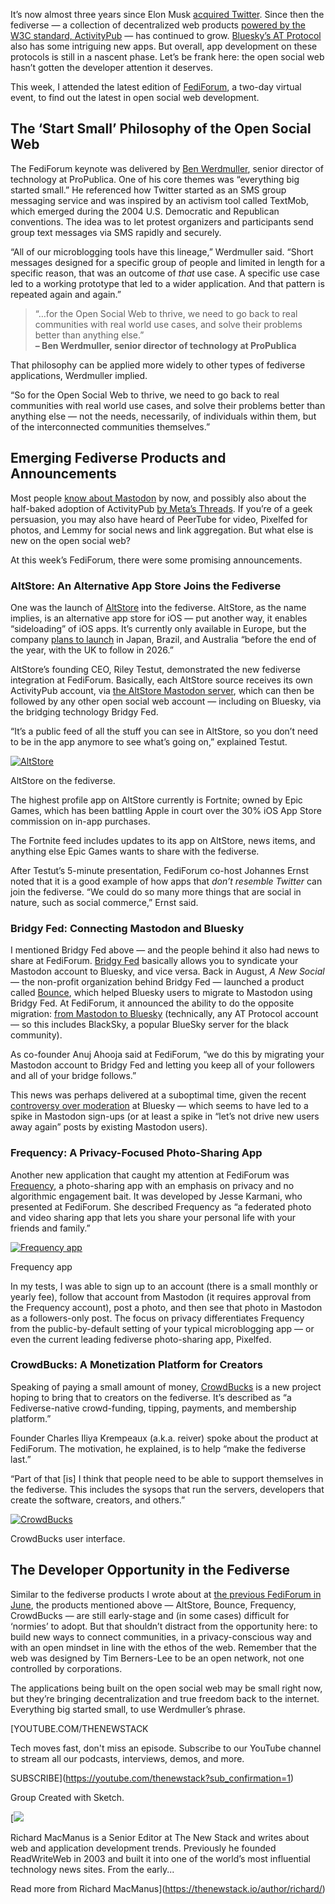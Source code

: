 It’s now almost three years since Elon Musk [acquired Twitter](https://thenewstack.io/twitter-turmoil-we-need-an-open-protocol-for-public-discourse/). Since then the fediverse — a collection of decentralized web products [powered by the W3C standard, ActivityPub](https://thenewstack.io/devs-are-excited-by-activitypub-open-protocol-for-mastodon/) — has continued to grow. [Bluesky’s AT Protocol](https://thenewstack.io/blueskys-at-protocol-pros-and-cons-for-developers/) also has some intriguing new apps. But overall, app development on these protocols is still in a nascent phase. Let’s be frank here: the open social web hasn’t gotten the developer attention it deserves.

This week, I attended the latest edition of [FediForum](https://fediforum.org/), a two-day virtual event, to find out the latest in open social web development.

## The ‘Start Small’ Philosophy of the Open Social Web

The FediForum keynote was delivered by [Ben Werdmuller](https://www.linkedin.com/in/benwerd/), senior director of technology at ProPublica. One of his core themes was “everything big started small.” He referenced how Twitter started as an SMS group messaging service and was inspired by an activism tool called TextMob, which emerged during the 2004 U.S. Democratic and Republican conventions. The idea was to let protest organizers and participants send group text messages via SMS rapidly and securely.

“All of our microblogging tools have this lineage,” Werdmuller said. “Short messages designed for a specific group of people and limited in length for a specific reason, that was an outcome of *that* use case. A specific use case led to a working prototype that led to a wider application. And that pattern is repeated again and again.”

> “…for the Open Social Web to thrive, we need to go back to real communities with real world use cases, and solve their problems better than anything else.”  
> **– Ben Werdmuller, senior director of technology at ProPublica**

That philosophy can be applied more widely to other types of fediverse applications, Werdmuller implied.

“So for the Open Social Web to thrive, we need to go back to real communities with real world use cases, and solve their problems better than anything else — not the needs, necessarily, of individuals within them, but of the interconnected communities themselves.”

## Emerging Fediverse Products and Announcements

Most people [know about Mastodon](https://thenewstack.io/what-its-like-to-run-a-mastodon-server-in-the-musk-twitter-era/) by now, and possibly also about the half-baked adoption of ActivityPub [by Meta’s Threads](https://thenewstack.io/threads-adopting-activitypub-makes-sense-but-wont-be-easy/). If you’re of a geek persuasion, you may also have heard of PeerTube for video, Pixelfed for photos, and Lemmy for social news and link aggregation. But what else is new on the open social web?

At this week’s FediForum, there were some promising announcements.

### AltStore: An Alternative App Store Joins the Fediverse

One was the launch of [AltStore](https://altstore.io/) into the fediverse. AltStore, as the name implies, is an alternative app store for iOS — put another way, it enables “sideloading” of iOS apps. It’s currently only available in Europe, but the company [plans to launch](https://rileytestut.com/blog/2025/10/07/evolving-altstore-pal/) in Japan, Brazil, and Australia “before the end of the year, with the UK to follow in 2026.”

AltStore’s founding CEO, Riley Testut, demonstrated the new fediverse integration at FediForum. Basically, each AltStore source receives its own ActivityPub account, via [the AltStore Mastodon server](https://explore.alt.store/), which can then be followed by any other open social web account — including on Bluesky, via the bridging technology Bridgy Fed.

“It’s a public feed of all the stuff you can see in AltStore, so you don’t need to be in the app anymore to see what’s going on,” explained Testut.

[![AltStore](https://cdn.thenewstack.io/media/2025/10/9536d507-altstore-mastodon-oct25.jpg)](https://cdn.thenewstack.io/media/2025/10/9536d507-altstore-mastodon-oct25.jpg)

AltStore on the fediverse.

The highest profile app on AltStore currently is Fortnite; owned by Epic Games, which has been battling Apple in court over the 30% iOS App Store commission on in-app purchases.

The Fortnite feed includes updates to its app on AltStore, news items, and anything else Epic Games wants to share with the fediverse.

After Testut’s 5-minute presentation, FediForum co-host Johannes Ernst noted that it is a good example of how apps that *don’t resemble Twitter* can join the fediverse. “We could do so many more things that are social in nature, such as social commerce,” Ernst said.

### Bridgy Fed: Connecting Mastodon and Bluesky

I mentioned Bridgy Fed above — and the people behind it also had news to share at FediForum. [Bridgy Fed](https://fed.brid.gy/) basically allows you to syndicate your Mastodon account to Bluesky, and vice versa. Back in August, *A New Social* — the non-profit organization behind Bridgy Fed — launched a product called [Bounce](https://blog.anew.social/bounce-beta-now-live/), which helped Bluesky users to migrate to Mastodon using Bridgy Fed. At FediForum, it announced the ability to do the opposite migration: [from Mastodon to Bluesky](https://blog.anew.social/bounce-mastodon-to-bluesky/) (technically, any AT Protocol account — so this includes BlackSky, a popular BlueSky server for the black community).

As co-founder Anuj Ahooja said at FediForum, “we do this by migrating your Mastodon account to Bridgy Fed and letting you keep all of your followers and all of your bridge follows.”

This news was perhaps delivered at a suboptimal time, given the recent [controversy over moderation](https://techcrunch.com/2025/10/05/waffles-eat-bluesky/) at Bluesky — which seems to have led to a spike in Mastodon sign-ups (or at least a spike in “let’s not drive new users away again” posts by existing Mastodon users).

### Frequency: A Privacy-Focused Photo-Sharing App

Another new application that caught my attention at FediForum was [Frequency](https://frequency.app/about), a photo-sharing app with an emphasis on privacy and no algorithmic engagement bait. It was developed by Jesse Karmani, who presented at FediForum. She described Frequency as “a federated photo and video sharing app that lets you share your personal life with your friends and family.”

[![Frequency app](https://cdn.thenewstack.io/media/2025/10/80e494a2-frequency-app-screenshots.jpg)](https://cdn.thenewstack.io/media/2025/10/80e494a2-frequency-app-screenshots.jpg)

Frequency app

In my tests, I was able to sign up to an account (there is a small monthly or yearly fee), follow that account from Mastodon (it requires approval from the Frequency account), post a photo, and then see that photo in Mastodon as a followers-only post. The focus on privacy differentiates Frequency from the public-by-default setting of your typical microblogging app — or even the current leading fediverse photo-sharing app, Pixelfed.

### CrowdBucks: A Monetization Platform for Creators

Speaking of paying a small amount of money, [CrowdBucks](https://crowdbucks.fund/) is a new project hoping to bring that to creators on the fediverse. It’s described as “a Fediverse-native crowd-funding, tipping, payments, and membership platform.”

Founder Charles Iliya Krempeaux (a.k.a. reiver) spoke about the product at FediForum. The motivation, he explained, is to help “make the fediverse last.”

“Part of that [is] I think that people need to be able to support themselves in the fediverse. This includes the sysops that run the servers, developers that create the software, creators, and others.”

[![CrowdBucks](https://cdn.thenewstack.io/media/2025/10/bfd1b64e-70de82f4bdec5f0f.png)](https://cdn.thenewstack.io/media/2025/10/bfd1b64e-70de82f4bdec5f0f.png)

CrowdBucks user interface.

## The Developer Opportunity in the Fediverse

Similar to the fediverse products I wrote about at [the previous FediForum in June](https://thenewstack.io/bringing-joy-back-to-the-web-fediverse-vs-centralized-apps/), the products mentioned above — AltStore, Bounce, Frequency, CrowdBucks — are still early-stage and (in some cases) difficult for ‘normies’ to adopt. But that shouldn’t distract from the opportunity here: to build new ways to connect communities, in a privacy-conscious way and with an open mindset in line with the ethos of the web. Remember that the web was designed by Tim Berners-Lee to be an open network, not one controlled by corporations.

The applications being built on the open social web may be small right now, but they’re bringing decentralization and true freedom back to the internet. Everything big started small, to use Werdmuller’s phrase.

[YOUTUBE.COM/THENEWSTACK

Tech moves fast, don't miss an episode. Subscribe to our YouTube
channel to stream all our podcasts, interviews, demos, and more.

SUBSCRIBE](https://youtube.com/thenewstack?sub_confirmation=1)

Group
Created with Sketch.

[![](https://cdn.thenewstack.io/media/2020/03/1c7152c0-ricmac_highres_w400_h400.jpg)

Richard MacManus is a Senior Editor at The New Stack and writes about web and application development trends. Previously he founded ReadWriteWeb in 2003 and built it into one of the world’s most influential technology news sites. From the early...

Read more from Richard MacManus](https://thenewstack.io/author/richard/)